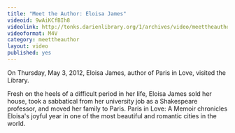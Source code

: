 ```yaml
---
title: "Meet the Author: Eloisa James"
videoid: 9wAiKCfBIh8
videolink: http://tonks.darienlibrary.org/1/archives/video/meettheauthor/20120503_eloisa_james.m4v
videoformat: M4V
category: meettheauthor
layout: video
published: yes
---
```


On Thursday, May 3, 2012, Eloisa James, author of Paris in Love, visited the Library.

Fresh on the heels of a difficult period in her life, Eloisa James sold her house, took a sabbatical from her university job as a Shakespeare professor, and moved her family to Paris. Paris in Love: A Memoir chronicles Eloisa's joyful year in one of the most beautiful and romantic cities in the world.